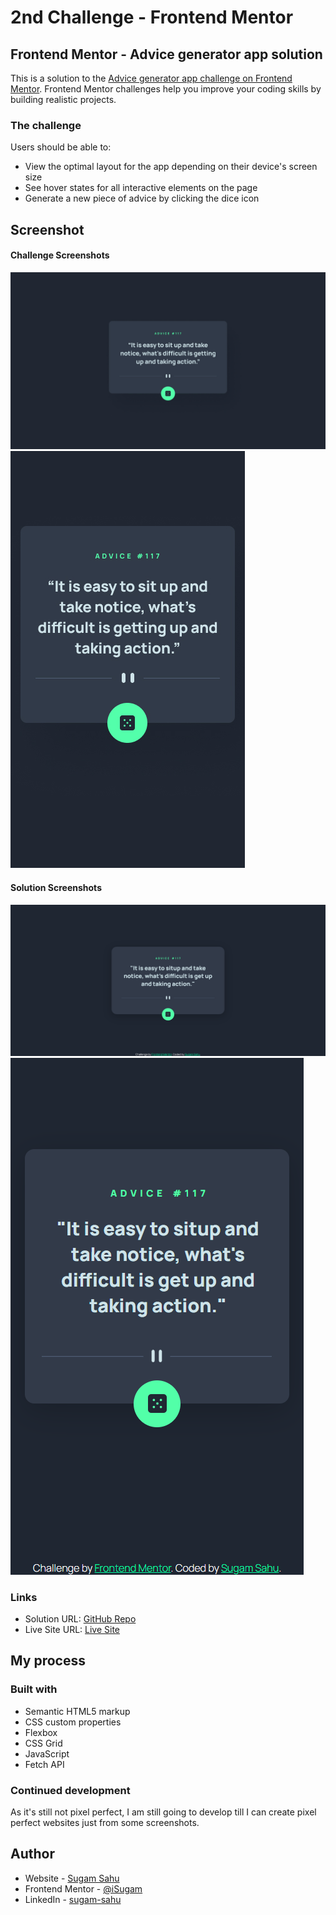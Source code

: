 # 2nd Challenge - Frontend Mentor
## Frontend Mentor - Advice generator app solution

This is a solution to the [Advice generator app challenge on Frontend Mentor](https://www.frontendmentor.io/challenges/advice-generator-app-QdUG-13db). Frontend Mentor challenges help you improve your coding skills by building realistic projects.

### The challenge

Users should be able to:

- View the optimal layout for the app depending on their device's screen size
- See hover states for all interactive elements on the page
- Generate a new piece of advice by clicking the dice icon

## Screenshot

#### Challenge Screenshots
![](design/desktop-design.jpg)
![](design/mobile-design.jpg)

#### Solution Screenshots
![](images/github-ss/solution-desktop.png)
![](images/github-ss/solution-mobile.png)

### Links

- Solution URL: [GitHub Repo](https://github.com/iSugam/frontend-mentor-advice-generator)
- Live Site URL: [Live Site](https://isugam.github.io/frontend-mentor-advice-generator/)

## My process

### Built with

- Semantic HTML5 markup
- CSS custom properties
- Flexbox
- CSS Grid
- JavaScript
- Fetch API

### Continued development

As it's still not pixel perfect, I am still going to develop till I can create pixel perfect websites just from some screenshots.

## Author

- Website - [Sugam Sahu](https://www.sugamsahu.com)
- Frontend Mentor - [@iSugam](https://www.frontendmentor.io/profile/iSugam)
- LinkedIn - [sugam-sahu](https://www.linkedin.com/in/sugam-sahu/)
